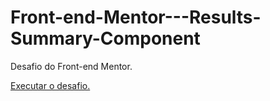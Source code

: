 # Front-end-Mentor---Results-Summary-Component
Desafio do Front-end Mentor.

<a href="https://blurryluwk.github.io/Front-end-Mentor---Results-Summary-Component/"> Executar o desafio. </a>
